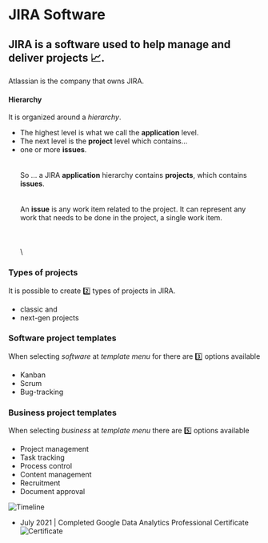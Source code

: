 # JIRA Software


## JIRA is a software used to help manage and deliver projects 📈.

Atlassian is the company that owns JIRA.

#### Hierarchy
It is organized around a *hierarchy*.

- The highest level is what we call the **application** level.
- The next level is the **project** level which contains...
- one or more **issues**.
\
\
\
So ... a JIRA **application** hierarchy contains **projects**, which contains **issues**.
\
\
\
An **issue** is any work item related to the project.
It can represent any work that needs to be done in the project, a single work item.
\
\
\
\
\
### Types of projects
It is possible to create 2️⃣ types of projects in JIRA.
- classic and
- next-gen projects



### Software project templates
When selecting _software_ at _template menu_ for there are 3️⃣ options available 
- Kanban
- Scrum
- Bug-tracking

### Business project templates
When selecting _business_ at _template menu_ there are :five: options available 
- Project management
- Task tracking
- Process control
- Content management
- Recruitment
- Document approval

![Timeline](https://github.com/RosanaFSS/Timeline/blob/R-coding/giphy.gif)



* July 2021   | Completed Google Data Analytics Professional Certificate ![Certificate](https://github.com/RosanaFSS/Timeline/blob/main/CERTIFICATE_LANDING_PAGE_M474NZHHYG43.jpeg)

